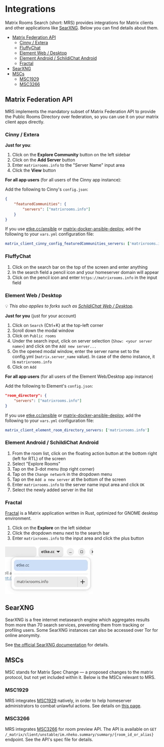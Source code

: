 <!--
SPDX-FileCopyrightText: 2023 - 2024 Nikita Chernyi
SPDX-FileCopyrightText: 2024 Benoit Marty
SPDX-FileCopyrightText: 2024 Slavi Pantaleev
SPDX-FileCopyrightText: 2025 Suguru Hirahara

SPDX-License-Identifier: AGPL-3.0-or-later
-->

# Integrations

Matrix Rooms Search (short: MRS) provides integrations for Matrix clients and other applications like [SearXNG](https://docs.searxng.org). Below you can find details about them.

<!-- vim-markdown-toc GitLab -->

* [Matrix Federation API](#matrix-federation-api)
  * [Cinny / Extera](#cinny--extera)
  * [FluffyChat](#fluffychat)
  * [Element Web / Desktop](#element-web--desktop)
  * [Element Android / SchildiChat Android](#element-android--schildichat-android)
  * [Fractal](#fractal)
* [SearXNG](#searxng)
* [MSCs](#mscs)
  * [MSC1929](#msc1929)
  * [MSC3266](#msc3266)

<!-- vim-markdown-toc -->

## Matrix Federation API

MRS implements the mandatory subset of Matrix Federation API to provide the Public Rooms Directory over federation, so you can use it on your matrix client apps directly.

### Cinny / Extera

**Just for you**:

1. Click on the **Explore Community** button on the left sidebar
2. Click on the **Add Server** button
3. Enter `matrixrooms.info` to the "Server Name" input area
4. Click the **View** button

**For all app users** (for all users of the Cinny app instance):

Add the following to Cinny's `config.json`:

```json
{
    "featuredCommunities": {
        "servers": ["matrixrooms.info"]
    }
}
```

If you use [etke.cc/ansible](https://github.com/etkecc/ansible) or [matrix-docker-ansible-deploy](https://github.com/spantaleev/matrix-docker-ansible-deploy), add the following to your `vars.yml` configuration file:

```yaml
matrix_client_cinny_config_featuredCommunities_servers: ['matrixrooms.info']
```

### FluffyChat

1. Click on the search bar on the top of the screen and enter anything
2. In the search field a pencil icon and your homeserver domain will appear
3. Click on the pencil icon and enter `https://matrixrooms.info` in the input field

### Element Web / Desktop

💡 *This also applies to forks such as [SchildiChat Web / Desktop](https://schildi.chat/).*

**Just for you** (just for your account)

1. Click on `Search` (Ctrl+K) at the top-left corner
2. Scroll down the modal window
3. Click on `Public rooms`
4. Under the search input, click on server selection (`Show: <your server name>`) and click on the `Add new server...`
5. On the opened modal window, enter the server name set to the config.yml (`matrix.server_name` value). In case of the demo instance, it is `matrixrooms.info`
6. Click on `Add`

**For all app users** (for all users of the Element Web/Desktop app instance)

Add the following to Element's `config.json`:

```json
"room_directory": {
    "servers": ["matrixrooms.info"]
}
```

If you use [etke.cc/ansible](https://github.com/etkecc/ansible) or [matrix-docker-ansible-deploy](https://github.com/spantaleev/matrix-docker-ansible-deploy), add the following to your `vars.yml` configuration file:

```yaml
matrix_client_element_room_directory_servers: ['matrixrooms.info']
```

### Element Android / SchildiChat Android

1. From the room list, click on the floating action button at the bottom right (left for RTL) of the screen
2. Select "Explore Rooms"
3. Tap on the 3-dot menu (top right corner)
4. Tap on the `Change network` in the dropdown menu
5. Tap on the `Add a new server` at the bottom of the screen
6. Enter `matrixrooms.info` to the server name input area and click `OK`
7. Select the newly added server in the list

### Fractal

[Fractal](https://gitlab.gnome.org/World/fractal/) is a Matrix application written in Rust, optimized for GNOME desktop environment.

1. Click on the **Explore** on the left sidebar
2. Click the dropdown menu next to the search bar
3. Enter `matrixrooms.info` to the input area and click the plus button

![Input area on Fractal](assets/fractal.png)

## SearXNG

SearXNG is a free internet metasearch engine which aggregates results from more than 70 search services, preventing them from tracking or profiling users. Some SearXNG instances can also be accessed over Tor for online anonymity.

See [the official SearXNG documentation](https://docs.searxng.org/dev/engines/online/mrs.html) for details.

## MSCs

MSC stands for Matrix Spec Change — a proposed changes to the matrix protocol, but not yet included within it. Below is the MSCs relevant to MRS.

### MSC1929

MRS integrates [MSC1929](https://github.com/matrix-org/matrix-spec-proposals/pull/1929) natively, in order to help homeserver administrators to combat unlawful actions. See details on [this page](./msc1929.md).

### MSC3266

MRS integrates [MSC3266](https://github.com/matrix-org/matrix-spec-proposals/pull/3266) for room preview API. The API is available on `GET /_matrix/client/unstable/im.nheko.summary/summary/{room_id_or_alias}` endpoint. See the API's spec file for details.

